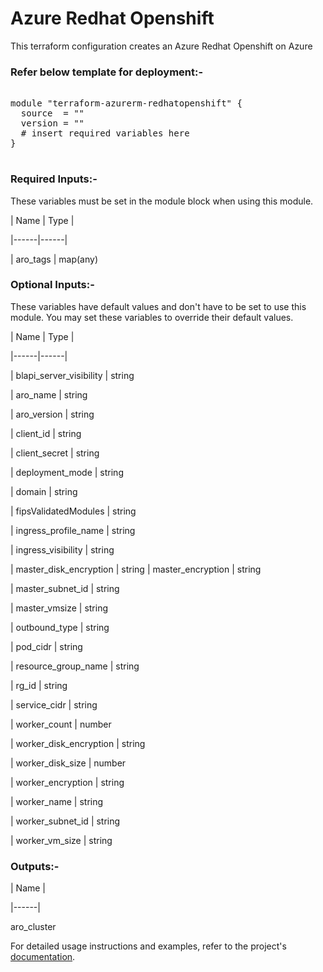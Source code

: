 # Azure Redhat Openshift


This terraform configuration creates an Azure Redhat Openshift on Azure

### Refer below template for deployment:-


<pre>

module "terraform-azurerm-redhatopenshift" {
  source  = ""
  version = ""
  # insert required variables here
}

</pre>


### Required Inputs:-


These variables must be set in the module block when using this module.


| Name | Type |

|------|------|

| aro_tags | map(any)


### Optional Inputs:-


These variables have default values and don't have to be set to use this module. You may set these variables to override their default values.


| Name | Type |

|------|------|

| blapi_server_visibility | string

| aro_name | string

| aro_version | string

| client_id | string

| client_secret | string

| deployment_mode | string

| domain | string

| fipsValidatedModules | string

| ingress_profile_name | string

| ingress_visibility | string

| master_disk_encryption | string
| master_encryption |  string

| master_subnet_id | string

| master_vmsize | string

| outbound_type | string

| pod_cidr | string

| resource_group_name | string

| rg_id | string

| service_cidr | string

| worker_count | number

| worker_disk_encryption | string

| worker_disk_size | number

| worker_encryption | string

| worker_name | string

| worker_subnet_id | string

| worker_vm_size | string


### Outputs:-


| Name |

|------|

aro_cluster


For detailed usage instructions and examples, refer to the project's [documentation](https://registry.terraform.io/providers/hashicorp/azurerm/latest/docs/resources/resource_group_template_deployment).
